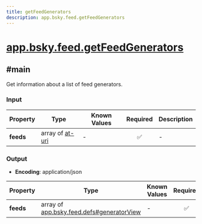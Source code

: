 ```yaml
---
title: getFeedGenerators
description: app.bsky.feed.getFeedGenerators
---
```


# [app.bsky.feed.getFeedGenerators](https://github.com/myConsciousness/atproto.dart/blob/main/lexicons/app/bsky/feed/getFeedGenerators.json)

## #main

Get information about a list of feed generators.

### Input

| Property | Type | Known Values | Required | Description |
| --- | --- | --- | :---: | --- |
| **feeds** | array of [at-uri](https://atproto.com/specs/at-uri-scheme) | - | ✅ | - |

### Output

- **Encoding**: application/json

| Property | Type | Known Values | Required | Description |
| --- | --- | --- | :---: | --- |
| **feeds** | array of [app.bsky.feed.defs#generatorView](../../../../lexicons/app/bsky/feed/defs.md#generatorview) | - | ✅ | - |
